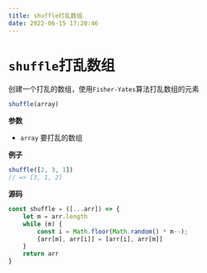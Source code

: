 ```yaml
---
title: shuffle打乱数组
date: 2022-06-15 17:20:46
---
```

# `shuffle`打乱数组

创建一个打乱的数组，使用`Fisher-Yates`算法打乱数组的元素

```js
shuffle(array)
```

**参数**

-   `array` 要打乱的数组

**例子**

```js
shuffle([2, 3, 1])
// => [3, 1, 2]
```

**源码**

```js
const shuffle = ([...arr]) => {
    let m = arr.length
    while (m) {
        const i = Math.floor(Math.random() * m--);
        [arr[m], arr[i]] = [arr[i], arr[m]]
    }
    return arr
}
```